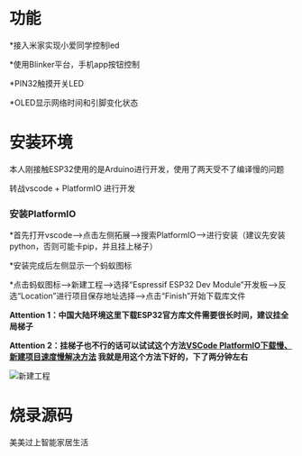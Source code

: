  # 功能
 
 *接入米家实现小爱同学控制led
 
 *使用Blinker平台，手机app按钮控制
 
 *PIN32触摸开关LED
 
 *OLED显示网络时间和引脚变化状态

 # 安装环境
 
 本人刚接触ESP32使用的是Arduino进行开发，使用了两天受不了编译慢的问题

 转战vscode + PlatformIO 进行开发

 ### 安装PlatformIO

 *首先打开vscode-->点击左侧拓展-->搜索PlatformIO-->进行安装（建议先安装python，否则可能卡pip，并且挂上梯子）

 *安装完成后左侧显示一个蚂蚁图标

 *点击蚂蚁图标-->新建工程-->选择“Espressif ESP32 Dev Module”开发板-->反选“Location”进行项目保存地址选择-->点击“Finish”开始下载库文件

 **Attention 1：中国大陆环境这里下载ESP32官方库文件需要很长时间，建议挂全局梯子**

 **Attention 2：挂梯子也不行的话可以试试这个方法[VSCode PlatformIO下载慢、新建项目速度慢解决方法](https://www.bilibili.com/read/cv34484885/) 我就是用这个方法下好的，下了两分钟左右**

 ![新建工程](https://png.ueat.top/i/2024/06/26/saekox.png) 

 # 烧录源码

 美美过上智能家居生活


 

 
